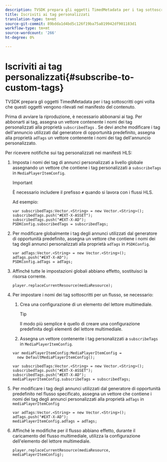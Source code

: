 ```yaml
---
description: TVSDK prepara gli oggetti TimedMetadata per i tag sottoscritti ogni volta che questi oggetti vengono rilevati nel manifesto del contenuto.
title: Iscriviti ai tag personalizzati
translation-type: tm+mt
source-git-commit: 89bdda1d4bd5c126f19ba75a819942df901183d1
workflow-type: tm+mt
source-wordcount: '266'
ht-degree: 0%

---
```



# Iscriviti ai tag personalizzati{#subscribe-to-custom-tags}

TVSDK prepara gli oggetti TimedMetadata per i tag sottoscritti ogni volta che questi oggetti vengono rilevati nel manifesto del contenuto.

Prima di avviare la riproduzione, è necessario abbonarsi ai tag.
Per abbonarti ai tag, assegna un vettore contenente i nomi dei tag personalizzati alla proprietà `subscribedTags` . Se devi anche modificare i tag dell&#39;annuncio utilizzati dal generatore di opportunità predefinito, assegna alla proprietà `adTags` un vettore contenente i nomi dei tag dell&#39;annuncio personalizzato.

Per ricevere notifiche sui tag personalizzati nei manifesti HLS:

1. Imposta i nomi dei tag di annunci personalizzati a livello globale assegnando un vettore che contiene i tag personalizzati a `subscribeTags` in `MediaPlayerItemConfig`.

   >[!IMPORTANT]
   >
   >È necessario includere il prefisso `#` quando si lavora con i flussi HLS.

   Ad esempio:

   ```
   var subscribedTags:Vector.<String> = new Vector.<String>(); 
   subscribedTags.push("#EXT-X-ASSET"); 
   subscribedTags.push("#EXT-X-AD"); 
   PSDKConfig.subscribedTags = subscribedTags;
   ```

1. Per modificare globalmente i tag degli annunci utilizzati dal generatore di opportunità predefinito, assegna un vettore che contiene i nomi dei tag degli annunci personalizzati alla proprietà `adTags` in `PSDKConfig`.

   ```
   var adTags:Vector.<String> = new Vector.<String>(); 
   adTags.push("#EXT-X-AD"); 
   PSDKConfig.adTags = adTags; 
   ```

1. Affinché tutte le impostazioni globali abbiano effetto, sostituisci la risorsa corrente.

   ```
   player.replaceCurrentResource(mediaResource);
   ```

1. Per impostare i nomi dei tag sottoscritti per un flusso, se necessario:
   1. Crea una configurazione di un elemento del lettore multimediale.

      >[!TIP]
      >
      >Il modo più semplice è quello di creare una configurazione predefinita degli elementi del lettore multimediale.

   1. Assegna un vettore contenente i tag personalizzati a `subscribeTags` in `MediaPlayerItemConfig`.

   ```
   var mediaPlayerItemConfig:MediaPlayerItemConfig =  
     new DefaultMediaPlayerItemConfig(); 
   
   var subscribedTags:Vector.<String> = new Vector.<String>(); 
   subscribedTags.push("#EXT-X-ASSET"); 
   subscribedTags.push("#EXT-X-AD"); 
   mediaPlayerItemConfig.subscribeTags = subscribedTags;
   ```

1. Per modificare i tag degli annunci utilizzati dal generatore di opportunità predefinito nel flusso specificato, assegna un vettore che contiene i nomi dei tag degli annunci personalizzati alla proprietà `adTags` in `mediaPlayerItemConfig`

   ```
   var adTags:Vector.<String> = new Vector.<String>(); 
   adTags.push("#EXT-X-AD"); 
   mediaPlayerItemConfig.adTags = adTags;
   ```

1. Affinché le modifiche per il flusso abbiano effetto, durante il caricamento del flusso multimediale, utilizza la configurazione dell&#39;elemento del lettore multimediale.

   ```
   player.replaceCurrentResource(mediaResource, mediaPlayerItemConfig);
   ```

